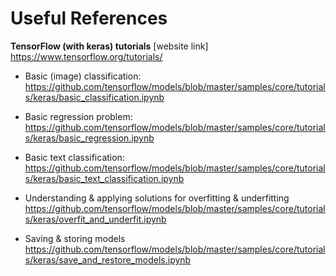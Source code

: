 # Useful References

**TensorFlow (with keras) tutorials** [website link] https://www.tensorflow.org/tutorials/

- Basic (image) classification: https://github.com/tensorflow/models/blob/master/samples/core/tutorials/keras/basic_classification.ipynb

- Basic regression problem:
https://github.com/tensorflow/models/blob/master/samples/core/tutorials/keras/basic_regression.ipynb

- Basic text classification:
https://github.com/tensorflow/models/blob/master/samples/core/tutorials/keras/basic_text_classification.ipynb

- Understanding & applying solutions for overfitting & underfitting
https://github.com/tensorflow/models/blob/master/samples/core/tutorials/keras/overfit_and_underfit.ipynb

- Saving & storing models
https://github.com/tensorflow/models/blob/master/samples/core/tutorials/keras/save_and_restore_models.ipynb
